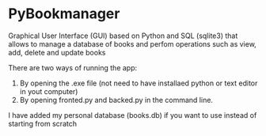 # PyBookmanager
Graphical User Interface (GUI) based on Python and SQL (sqlite3) that allows to manage a database of books and perfom operations such as view, add, delete and update books

There are two ways of running the app:

1. By opening the .exe file (not need to have installaed python or text editor in yout computer)
2. By opening fronted.py and backed.py in the command line.

I have added my personal database (books.db) if you want to use instead of starting from scratch
